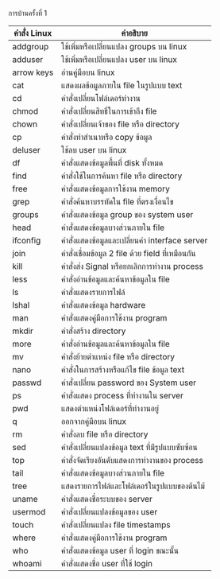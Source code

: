 การบ้านครั้งที่ 1

คำสั่ง Linux|คำอธิบาย|
----------|-------|
addgroup|ใช้เพิ่มหรือเปลี่ยนแปลง groups บน linux|
adduser|ใช้เพิ่มหรือเปลี่ยนแปลง user บน linux|
arrow keys|อ่านคู่มือบน linux|
cat|แสดงผลข้อมูลภายใน file ในรูปแบบ text|
cd|คำสั่งเปลี่ยนโฟล์เดอร์ทำงาน|
chmod|คำสั่งเปลี่ยนสิทธิ์ในการเข้าถึง file|
chown|คำสั่งเปลี่ยนเจ้าของ file หรือ directory|
cp|คำสั่งทำสำเนาหรือ copy ข้อมูล|
deluser|ใช้ลบ user บน linux|
df|คำสั่งแสดงข้อมูลพื้นที่ disk ทั้งหมด|
find|คำสั่งใช้ในการค้นหา file หรือ directory|
free|คำสั่งแสดงข้อมูลการใช้งาน memory|
grep|คำสั่งค้นหาบรรทัดใน file ที่ตรงเงื่อนไข|
groups|คำสั่งแสดงข้อมูล group ของ system user|
head|คำสั่งแสดงข้อมูลบางส่วนภายใน file|
ifconfig|คำสั่งแสดงข้อมูลและเปลี่ยนค่า interface server|
join|คำสั่งเชื่อมข้อมูล 2 file ด้วย field ที่เหมือนกัน|
kill|คำสั่งส่ง Signal หรือยกเลิกการทำงาน process|
less|คำสั่งอ่านข้อมูลและค้นหาข้อมูลใน file|
ls|คำสั่งแสดงรายการไฟล์|
lshal|คำสั่งแสดงข้อมูล hardware|
man|คำสั่งแสดงคู่มือการใช้งาน program|
mkdir|คำสั่งสร้าง directory|
more|คำสั่งอ่านข้อมูลและค้นหาข้อมูลใน file|
mv|คำสั่งย้ายตำแหน่ง file หรือ directory|
nano|คำสั่งในการสร้างหรือแก้ไข file ข้อมูล text|
passwd|คำสั่งเปลี่ยน password ของ System user|
ps|คำสั่งแสดง process ที่ทำงานใน server|
pwd|แสดงตำแหน่งโฟล์เดอร์ที่ทำงานอยู่|
q|ออกจากคู่มือบน linux|
rm|คำสั่งลบ file หรือ directory|
sed|คำสั่งเปลี่ยนแปลงข้อมูล text ที่มีรูปแบบซับซ้อน|
top|คำสั่งจัดเรียงอันดับแสดงการทำงานของ process|
tail|คำสั่งแสดงข้อมูลบางส่วนภายใน file|
tree|แสดงรายการไฟล์และโฟล์เดอร์ในรูปแบบของต้นไม้|
uname|คำสั่งแสดงชื่อระบบของ server|
usermod|คำสั่งเปลี่ยนแปลงข้อมูลของ user|
touch|คำสั่งเปลี่ยนแปลง file timestamps|
where|คำสั่งแสดงคู่มือการใช้งาน program|
who|คำสั่งแสดงข้อมูล user ที่ login ขณะนั้น|
whoami|คำสั่งแสดงชื่อ user ที่ใช้ login|

